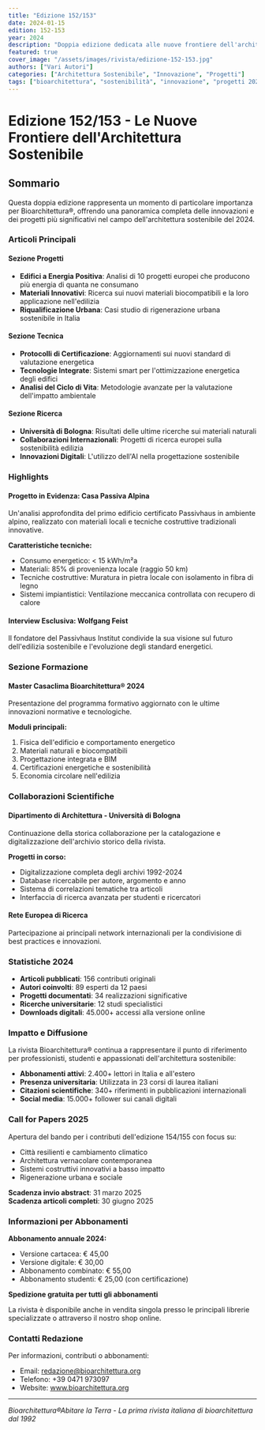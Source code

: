 ```yaml
---
title: "Edizione 152/153"
date: 2024-01-15
edition: 152-153
year: 2024
description: "Doppia edizione dedicata alle nuove frontiere dell'architettura sostenibile"
featured: true
cover_image: "/assets/images/rivista/edizione-152-153.jpg"
authors: ["Vari Autori"]
categories: ["Architettura Sostenibile", "Innovazione", "Progetti"]
tags: ["bioarchitettura", "sostenibilità", "innovazione", "progetti 2024"]
---
```


# Edizione 152/153 - Le Nuove Frontiere dell'Architettura Sostenibile

## Sommario

Questa doppia edizione rappresenta un momento di particolare importanza per Bioarchitettura®, offrendo una panoramica completa delle innovazioni e dei progetti più significativi nel campo dell'architettura sostenibile del 2024.

### Articoli Principali

#### Sezione Progetti
- **Edifici a Energia Positiva**: Analisi di 10 progetti europei che producono più energia di quanta ne consumano
- **Materiali Innovativi**: Ricerca sui nuovi materiali biocompatibili e la loro applicazione nell'edilizia
- **Riqualificazione Urbana**: Casi studio di rigenerazione urbana sostenibile in Italia

#### Sezione Tecnica
- **Protocolli di Certificazione**: Aggiornamenti sui nuovi standard di valutazione energetica
- **Tecnologie Integrate**: Sistemi smart per l'ottimizzazione energetica degli edifici
- **Analisi del Ciclo di Vita**: Metodologie avanzate per la valutazione dell'impatto ambientale

#### Sezione Ricerca
- **Università di Bologna**: Risultati delle ultime ricerche sui materiali naturali
- **Collaborazioni Internazionali**: Progetti di ricerca europei sulla sostenibilità edilizia
- **Innovazioni Digitali**: L'utilizzo dell'AI nella progettazione sostenibile

### Highlights

#### Progetto in Evidenza: Casa Passiva Alpina
Un'analisi approfondita del primo edificio certificato Passivhaus in ambiente alpino, realizzato con materiali locali e tecniche costruttive tradizionali innovative.

**Caratteristiche tecniche:**
- Consumo energetico: < 15 kWh/m²a
- Materiali: 85% di provenienza locale (raggio 50 km)
- Tecniche costruttive: Muratura in pietra locale con isolamento in fibra di legno
- Sistemi impiantistici: Ventilazione meccanica controllata con recupero di calore

#### Interview Esclusiva: Wolfgang Feist
Il fondatore del Passivhaus Institut condivide la sua visione sul futuro dell'edilizia sostenibile e l'evoluzione degli standard energetici.

### Sezione Formazione

#### Master Casaclima Bioarchitettura® 2024
Presentazione del programma formativo aggiornato con le ultime innovazioni normative e tecnologiche.

**Moduli principali:**
1. Fisica dell'edificio e comportamento energetico
2. Materiali naturali e biocompatibili
3. Progettazione integrata e BIM
4. Certificazioni energetiche e sostenibilità
5. Economia circolare nell'edilizia

### Collaborazioni Scientifiche

#### Dipartimento di Architettura - Università di Bologna
Continuazione della storica collaborazione per la catalogazione e digitalizzazione dell'archivio storico della rivista.

**Progetti in corso:**
- Digitalizzazione completa degli archivi 1992-2024
- Database ricercabile per autore, argomento e anno
- Sistema di correlazioni tematiche tra articoli
- Interfaccia di ricerca avanzata per studenti e ricercatori

#### Rete Europea di Ricerca
Partecipazione ai principali network internazionali per la condivisione di best practices e innovazioni.

### Statistiche 2024

- **Articoli pubblicati**: 156 contributi originali
- **Autori coinvolti**: 89 esperti da 12 paesi
- **Progetti documentati**: 34 realizzazioni significative
- **Ricerche universitarie**: 12 studi specialistici
- **Downloads digitali**: 45.000+ accessi alla versione online

### Impatto e Diffusione

La rivista Bioarchitettura® continua a rappresentare il punto di riferimento per professionisti, studenti e appassionati dell'architettura sostenibile:

- **Abbonamenti attivi**: 2.400+ lettori in Italia e all'estero
- **Presenza universitaria**: Utilizzata in 23 corsi di laurea italiani
- **Citazioni scientifiche**: 340+ riferimenti in pubblicazioni internazionali
- **Social media**: 15.000+ follower sui canali digitali

### Call for Papers 2025

Apertura del bando per i contributi dell'edizione 154/155 con focus su:
- Città resilienti e cambiamento climatico
- Architettura vernacolare contemporanea
- Sistemi costruttivi innovativi a basso impatto
- Rigenerazione urbana e sociale

**Scadenza invio abstract**: 31 marzo 2025  
**Scadenza articoli completi**: 30 giugno 2025

### Informazioni per Abbonamenti

**Abbonamento annuale 2024:**
- Versione cartacea: € 45,00
- Versione digitale: € 30,00  
- Abbonamento combinato: € 55,00
- Abbonamento studenti: € 25,00 (con certificazione)

**Spedizione gratuita per tutti gli abbonamenti**

La rivista è disponibile anche in vendita singola presso le principali librerie specializzate o attraverso il nostro shop online.

### Contatti Redazione

Per informazioni, contributi o abbonamenti:
- Email: redazione@bioarchitettura.org
- Telefono: +39 0471 973097
- Website: www.bioarchitettura.org

---

*Bioarchitettura®Abitare la Terra - La prima rivista italiana di bioarchitettura dal 1992*